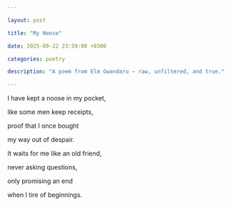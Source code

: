 ```yaml
---

layout: post

title: "My Noose"

date: 2025-09-22 23:59:00 +0300

categories: poetry

description: "A poem from Elm Gwandaru — raw, unfiltered, and true."

---
```




I have kept a noose in my pocket,

like some men keep receipts,

proof that I once bought

my way out of despair.



It waits for me like an old friend,

never asking questions,

only promising an end

when I tire of beginnings.

